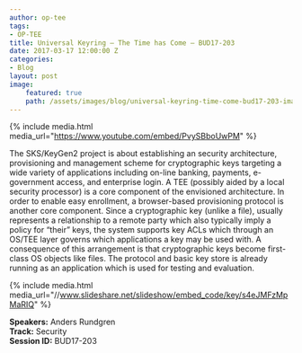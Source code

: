 ```yaml
---
author: op-tee
tags: 
- OP-TEE
title: Universal Keyring – The Time has Come – BUD17-203
date: 2017-03-17 12:00:00 Z
categories:
- Blog
layout: post
image:
    featured: true
    path: /assets/images/blog/universal-keyring-time-come-bud17-203-image.jpg
---
```


{% include media.html media_url="https://www.youtube.com/embed/PvySBboUwPM" %}

The SKS/KeyGen2 project is about establishing an security architecture, provisioning and management scheme for cryptographic keys targeting a wide variety of applications including on-line banking, payments, e-government access, and enterprise login. A TEE (possibly aided by a local security processor) is a core component of the envisioned architecture. In order to enable easy enrollment, a browser-based provisioning protocol is another core component. Since a cryptographic key (unlike a file), usually represents a relationship to a remote party which also typically imply a policy for “their” keys, the system supports key ACLs which through an OS/TEE layer governs which applications a key may be used with. A consequence of this arrangement is that cryptographic keys become first-class OS objects like files. The protocol and basic key store is already running as an application which is used for testing and evaluation.

{% include media.html media_url="//www.slideshare.net/slideshow/embed_code/key/s4eJMFzMpMaRIQ" %}

**Speakers:** Anders Rundgren  
**Track:** Security  
**Session ID:** BUD17-203  
